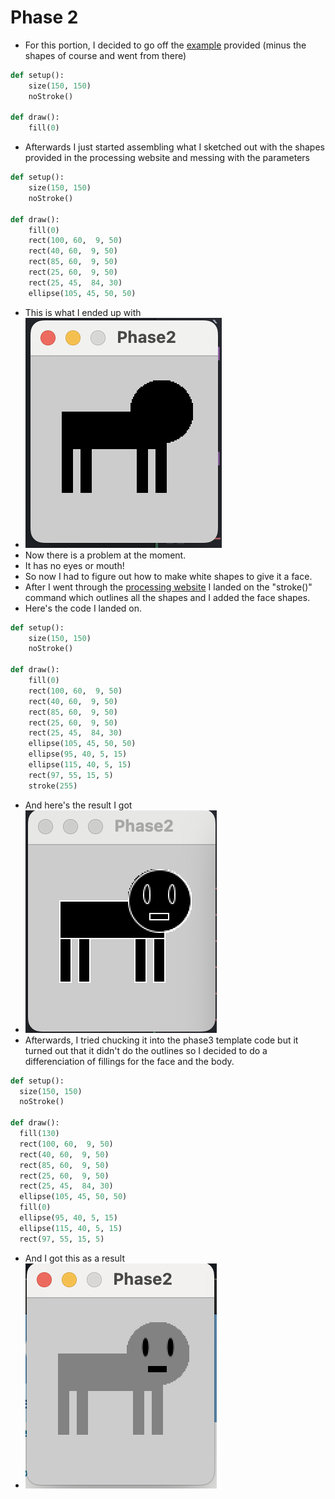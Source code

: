 # Phase 2
- For this portion, I decided to go off the [example](https://github.com/rdwrome/261sp24/tree/main/07Midterm) provided (minus the shapes of course and went from there)
``` python
def setup():
    size(150, 150)
    noStroke()

def draw():
    fill(0)
```
- Afterwards I just started assembling what I sketched out with the shapes provided in the processing website and messing with the parameters
``` python
def setup():
    size(150, 150)
    noStroke()

def draw():
    fill(0)
    rect(100, 60,  9, 50)
    rect(40, 60,  9, 50)
    rect(85, 60,  9, 50)
    rect(25, 60,  9, 50)
    rect(25, 45,  84, 30)
    ellipse(105, 45, 50, 50)
```
- This is what I ended up with
- ![Phase2Example1](Phase2Example1.png)
- Now there is a problem at the moment.
- It has no eyes or mouth!
- So now I had to figure out how to make white shapes to give it a face.
- After I went through the [processing website](https://processing.org/reference/#shape) I landed on the "stroke()" command which outlines all the shapes and I added the face shapes.
- Here's the code I landed on.
``` python
def setup():
    size(150, 150)
    noStroke()

def draw():
    fill(0)
    rect(100, 60,  9, 50)
    rect(40, 60,  9, 50)
    rect(85, 60,  9, 50)
    rect(25, 60,  9, 50)
    rect(25, 45,  84, 30)
    ellipse(105, 45, 50, 50)
    ellipse(95, 40, 5, 15)
    ellipse(115, 40, 5, 15)
    rect(97, 55, 15, 5)
    stroke(255)
  ```
  - And here's the result I got
  - ![Phase2Example2](Phase2Example2.png)
  - Afterwards, I tried chucking it into the phase3 template code but it turned out that it didn't do the outlines so I decided to do a differenciation of fillings for the face and the body.
  ``` python
  def setup():
    size(150, 150)
    noStroke()

def draw():
    fill(130)
    rect(100, 60,  9, 50)
    rect(40, 60,  9, 50)
    rect(85, 60,  9, 50)
    rect(25, 60,  9, 50)
    rect(25, 45,  84, 30)
    ellipse(105, 45, 50, 50)
    fill(0)
    ellipse(95, 40, 5, 15)
    ellipse(115, 40, 5, 15)
    rect(97, 55, 15, 5)
  ```
  - And I got this as a result
  - ![Phase2Example3](Phase2Example3.png)
